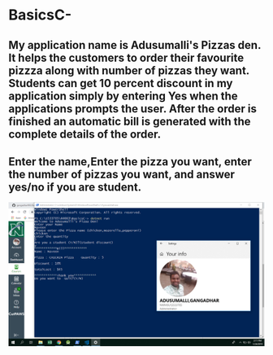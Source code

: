 # BasicsC-
## My application name is Adusumalli's Pizzas den. It helps the customers to order their favourite pizzza along with number of pizzas they want. Students can get 10 percent discount in my application simply by entering Yes when the applications prompts the user. After the order is finished an automatic bill is generated with the complete details of the order.

## Enter the name,Enter the pizza you want, enter the number of pizzas you want, and answer yes/no if you are student.

![Screenshot](basics.png)
